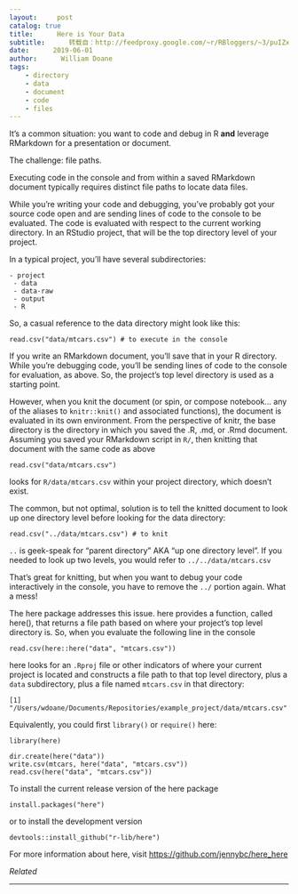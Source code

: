 ```yaml
---
layout:     post
catalog: true
title:      Here is Your Data
subtitle:      转载自：http://feedproxy.google.com/~r/RBloggers/~3/puIZxdChGfs/
date:      2019-06-01
author:      William Doane
tags:
    - directory
    - data
    - document
    - code
    - files
---
```








It’s a common situation: you want to code and debug in R ****and**** leverage RMarkdown for a presentation or document.

The challenge: file paths.

Executing code in the console and from within a saved RMarkdown document typically requires distinct file paths to locate data files.



While you’re writing your code and debugging, you’ve probably got your source code open and are sending lines of code to the console to be evaluated. The code is evaluated with respect to the current working directory. In an RStudio project, that will be the top directory level of your project.

In a typical project, you’ll have several subdirectories:

```
- project
 - data
 - data-raw
 - output
 - R
```

So, a casual reference to the data directory might look like this:

```
read.csv("data/mtcars.csv") # to execute in the console
```

If you write an RMarkdown document, you’ll save that in your R directory. While you’re debugging code, you’ll be sending lines of code to the console for evaluation, as above. So, the project’s top level directory is used as a starting point.

However, when you knit the document (or spin, or compose notebook… any of the aliases to `knitr::knit()` and associated functions), the document is evaluated in its own environment. From the perspective of knitr, the base directory is the directory in which you saved the .R, .md, or .Rmd document. Assuming you saved your RMarkdown script in `R/`, then knitting that document with the same code as above 

```
read.csv("data/mtcars.csv")
```

looks for `R/data/mtcars.csv` within your project directory, which doesn’t exist.

The common, but not optimal, solution is to tell the knitted document to look up one directory level before looking for the data directory:

```
read.csv("../data/mtcars.csv") # to knit
```

`..` is geek-speak for “parent directory” AKA “up one directory level”. If you needed to look up two levels, you would refer to `../../data/mtcars.csv`

That’s great for knitting, but when you want to debug your code interactively in the console, you have to remove the `../` portion again. What a mess!

The here package addresses this issue. here provides a function, called here(), that returns a file path based on where your project’s top level directory is. So, when you evaluate the following line in the console

```
read.csv(here::here("data", "mtcars.csv"))
```

here looks for an `.Rproj` file or other indicators of where your current project is located and constructs a file path to that top level directory, plus a `data` subdirectory, plus a file named `mtcars.csv` in that directory:

```
[1] "/Users/wdoane/Documents/Repositories/example_project/data/mtcars.csv"
```

Equivalently, you could first `library()` or `require()` here:

```
library(here)
 
dir.create(here("data"))
write.csv(mtcars, here("data", "mtcars.csv"))
read.csv(here("data", "mtcars.csv"))
```

To install the current release version of the here package

```
install.packages("here")
```

or to install the development version

```
devtools::install_github("r-lib/here")
```

For more information about here, visit https://github.com/jennybc/here_here


*Related*







---
